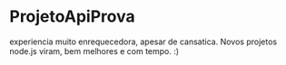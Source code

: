 # ProjetoApiProva
experiencia muito enrequecedora, apesar de cansatica.
Novos projetos node.js viram, bem melhores e com tempo. :)
